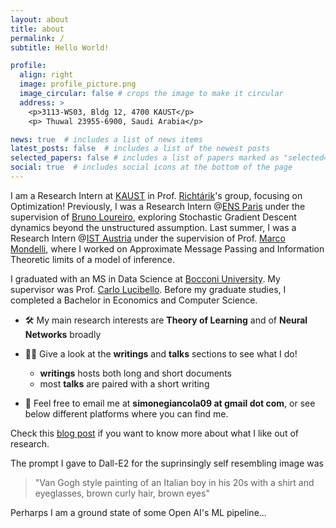 ```yaml
---
layout: about
title: about
permalink: /
subtitle: Hello World! 

profile:
  align: right
  image: profile_picture.png
  image_circular: false # crops the image to make it circular
  address: >
    <p>3113-WS03, Bldg 12, 4700 KAUST</p>
    <p> Thuwal 23955-6900, Saudi Arabia</p>

news: true  # includes a list of news items
latest_posts: false  # includes a list of the newest posts
selected_papers: false # includes a list of papers marked as "selected={true}"
social: true  # includes social icons at the bottom of the page
---
```


I am a Research Intern at [KAUST](https://www.kaust.edu.sa/) in Prof. [Richtárik](https://richtarik.org/)'s group, focusing on Optimization! Previously, I was a Research Intern @[ENS Paris](https://www.ens.psl.eu/en) under the supervision of [Bruno Loureiro](https://brloureiro.github.io/), exploring Stochastic Gradient Descent dynamics beyond the unstructured assumption. Last summer, I was a Research Intern @[IST Austria](https://ist.ac.at/home) under the supervision of Prof. [Marco Mondelli](http://marcomondelli.com/), where I worked on Approximate Message Passing and Information Theoretic limits of a model of inference. 

I graduated with an MS in Data Science at [Bocconi University](https://www.unibocconi.eu/wps/wcm/connect/bocconi/sitopubblico_en/navigation+tree/home/programs/master+of+science/data+science+and+business+analytics/). My supervisor was Prof. [Carlo Lucibello](https://carlolucibello.github.io/). Before my graduate studies, I completed a Bachelor in Economics and Computer Science.

- 🛠 My main research interests are **Theory of Learning** and of **Neural Networks** broadly 

- 👨‍💻 Give a look at the **writings** and **talks** sections to see what I do! 
    - **writings** hosts both long and short documents
    - most **talks** are paired with a short writing

- 📧 Feel free to email me at **simonegiancola09 at gmail dot com**, or see below different platforms where you can find me. 

Check this [blog post](https://simonegiancola09.github.io/blog/2023/list-of-interesting-things/) if you want to know more about what I like out of research.



The prompt I gave to Dall-E2 for the suprinsingly self resembling image was
>"Van Gogh style painting of an Italian boy in his 20s with a shirt and eyeglasses, brown curly hair, brown eyes"

Perharps I am a ground state of some Open AI's ML pipeline...




